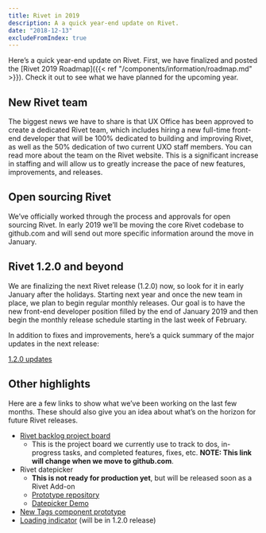 ```yaml
---
title: Rivet in 2019
description: A a quick year-end update on Rivet.
date: "2018-12-13"
excludeFromIndex: true
---
```

Here’s a quick year-end update on Rivet. First, we have finalized and posted the [Rivet 2019 Roadmap]({{< ref "/components/information/roadmap.md" >}}). Check it out to see what we have planned for the upcoming year.

## New Rivet team
The biggest news we have to share is that UX Office has been approved to create a dedicated Rivet team, which includes hiring a new full-time front-end developer that will be 100% dedicated to building and improving Rivet, as well as the 50% dedication of two current UXO staff members. You can read more about the team on the Rivet website. This is a significant increase in staffing and will allow us to greatly increase the pace of new features, improvements, and releases.

## Open sourcing Rivet
We’ve officially worked through the process and approvals for open sourcing Rivet. In early 2019 we’ll be moving the core Rivet codebase to github.com and will  send out more specific information around the move in January.

## Rivet 1.2.0 and beyond
We are finalizing the next Rivet release (1.2.0) now, so look for it in early January after the holidays. Starting next year and once the new team in place, we plan to begin regular monthly releases. Our goal is to have the new front-end developer position filled by the end of January 2019 and then begin the monthly release schedule starting in the last week of February.

In addition to fixes and improvements, here’s a quick summary of the major updates in the next release:

[1.2.0 updates](https://github.iu.edu/UITS/rivet-source/pulls?q=is%3Apr+is%3Aclosed+label%3A1.2.0)

## Other highlights
Here are a few links to show what we’ve been working on the last few months. These should also give you an idea about what’s on the horizon for future Rivet releases.

- [Rivet backlog project board](https://github.iu.edu/UITS/rivet-source/projects/2)
    - This is the project board we currently use to track to dos, in-progress tasks, and completed features, fixes, etc. **NOTE: This link will change when we move to github.com**.
- Rivet datepicker
    - **This is not ready for production yet**, but will be released soon as a Rivet Add-on
    - [Prototype repository](https://github.iu.edu/uxo/rivet-datepicker)
    - [Datepicker Demo](https://pages.github.iu.edu/uxo/rivet-datepicker/)
- [New Tags component prototype](https://codepen.io/levimcg/pen/qQpXeY)
- [Loading indicator](https://codepen.io/levimcg/pen/pObYwo) (will be in 1.2.0 release)


